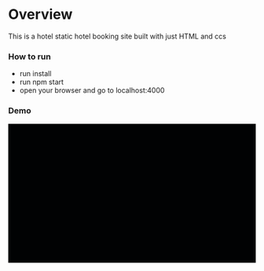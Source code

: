 # Overview 
This is a hotel static hotel booking site built with just HTML and ccs

### How to run

* run install
* run npm start
* open your browser and go to localhost:4000

### Demo

![](demo/dream-hotel.gif)


